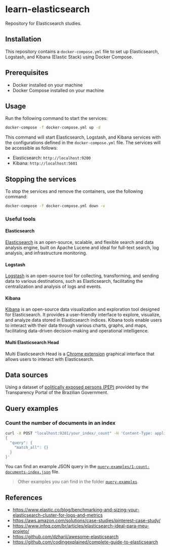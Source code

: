 # learn-elasticsearch
Repository for Elasticsearch studies.

## Installation
This repository contains a `docker-compose.yml` file to set up Elasticsearch, Logstash, and Kibana (Elastic Stack) using Docker Compose.

## Prerequisites
- Docker installed on your machine
- Docker Compose installed on your machine

## Usage
Run the following command to start the services:

```bash
docker-compose -f docker-compose.yml up -d
```

This command will start Elasticsearch, Logstash, and Kibana services with the configurations defined in the `docker-compose.yml` file. The services will be accessible as follows:

- Elasticsearch: `http://localhost:9200`
- Kibana: `http://localhost:5601`

## Stopping the services
To stop the services and remove the containers, use the following command:

```bash
docker-compose -f docker-compose.yml down -v
```

### Useful tools

#### Elasticsearch
[Elasticsearch](https://www.elastic.co/guide/en/elasticsearch/reference/current/docs.html) is an open-source, scalable, and flexible search and data analysis engine, built on Apache Lucene and ideal for full-text search, log analysis, and infrastructure monitoring.

#### Logstash
[Logstash](https://www.elastic.co/guide/en/logstash/current/index.html) is an open-source tool for collecting, transforming, and sending data to various destinations, such as Elasticsearch, facilitating the centralization and analysis of logs and events.

#### Kibana
[Kibana](https://www.elastic.co/guide/en/kibana/7.17/index.html) is an open-source data visualization and exploration tool designed for Elasticsearch. It provides a user-friendly interface to explore, visualize, and analyze data stored in Elasticsearch indices. Kibana tools enable users to interact with their data through various charts, graphs, and maps, facilitating data-driven decision-making and operational intelligence.

#### Multi Elasticsearch Head 
Multi Elasticsearch Head is a [Chrome extension](https://chromewebstore.google.com/detail/multi-elasticsearch-head/cpmmilfkofbeimbmgiclohpodggeheim) graphical interface that allows users to interact with Elasticsearch.

## Data sources
Using a dataset of [politically exposed persons (PEP)](https://portaldatransparencia.gov.br/download-de-dados/pep) provided by the Transparency Portal of the Brazilian Government.

## Query examples

### Count the number of documents in an index
```bash
curl -X POST "localhost:9201/your_index/_count" -H 'Content-Type: application/json' -d'
{
  "query": {
    "match_all": {}
  }
}'
```
You can find an example JSON query in the [`query-examples/1-count-documents-index.json`](query-examples/1-count-documents-index.json) file.

> Other examples you can find in the folder [`query-examples`](query-examples).

## References
* https://www.elastic.co/blog/benchmarking-and-sizing-your-elasticsearch-cluster-for-logs-and-metrics
* https://aws.amazon.com/solutions/case-studies/pinterest-case-study/
* https://www.infoq.com/br/articles/elasticsearch-ideal-para-meu-projeto/
* https://github.com/dzharii/awesome-elasticsearch
* https://github.com/codingexplained/complete-guide-to-elasticsearch